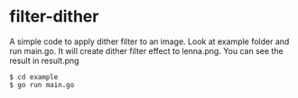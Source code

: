 # filter-dither

A simple code to apply dither filter to an image. Look at example folder and run main.go. It will create dither filter effect to lenna.png. You can see the result in result.png

```` 
$ cd example
$ go run main.go
````